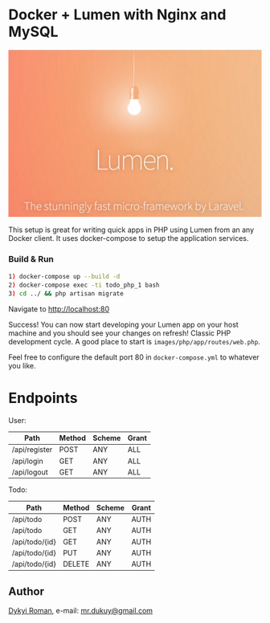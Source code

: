 # Docker + Lumen with Nginx and MySQL

![image](Lumen_splash.png)

This setup is great for writing quick apps in PHP using Lumen from an any Docker client. It uses docker-compose to setup the application services.

### Build & Run

```bash
1) docker-compose up --build -d
2) docker-compose exec -ti todo_php_1 bash
3) cd ../ && php artisan migrate
```
Navigate to [http://localhost:80](http://localhost:80) 

Success! You can now start developing your Lumen app on your host machine and you should see your changes on refresh! Classic PHP development cycle. A good place to start is `images/php/app/routes/web.php`.

Feel free to configure the default port 80 in `docker-compose.yml` to whatever you like.

# Endpoints

User:

| Path           | Method | Scheme | Grant |
| -------------  | ------ | ------ | ----- |
| /api/register  | POST   | ANY    | ALL   |
| /api/login     | GET    | ANY    | ALL   |
| /api/logout    | GET    | ANY    | ALL   |

Todo:

| Path           | Method | Scheme | Grant |
| -------------  | ------ | ------ | ----- |
| /api/todo      | POST   | ANY    | AUTH  |
| /api/todo      | GET    | ANY    | AUTH  |
| /api/todo/{id} | GET    | ANY    | AUTH  |
| /api/todo/{id} | PUT    | ANY    | AUTH  |
| /api/todo/{id} | DELETE | ANY    | AUTH  |


## Author
[Dykyi Roman](https://www.linkedin.com/in/roman-dykyi-43428543/), e-mail: [mr.dukuy@gmail.com](mailto:mr.dukuy@gmail.com)

